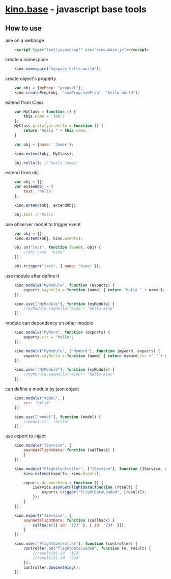 [kino.base](#) - javascript base tools 
==================================================
How to use
--------------------------------------
use on a webpage
```html
	<script type="text/javascript" src="kino.base.js"></script>
```
create a namespace
```js
	kino.namespace("myspace.hello.world");
```

create object's property
```js
	var obj = {myProp: "propval"};
    kino.createProp(obj, "newProp.subProp", "hello world");
```

extend from Class
```js
	var MyClass = function () {
        this.name = 'Tom';
    };
    MyClass.prototype.hello = function () {
        return "hello " + this.name;
    }

    var obj = {name: 'James'};

    kino.extend(obj, MyClass);

    obj.hello(); //"hello James"
```

extend from obj
```js
    var obj = {};
    var extendObj = {
        text: 'hello'
    };

    kino.extend(obj, extendObj);

    obj.text //'hello'
```

 use observer model to trigger event
```js
    var obj = {};
    kino.extend(obj, kino.Events);

    obj.on("test", function (event, obj) {
        //obj.name  "kino"
    });

    obj.trigger("test", { name: "kino" });
```

use module after define it
```js
    kino.module("MyModule", function (expects) {
        expects.sayHello = function (name) { return "hello " + name;};
    });

    kino.use(["MyModule"], function (myModule) {
        //myModule.sayHello("kino") "hello kino"
    });
```

module can dependency on other module
```js
    kino.module("MyWord", function (exports) {
        exports.str = "hello";
    });

    kino.module("MyModule", ["MyWord"], function (myword, expects) {
        expects.sayHello = function (name) { return myword.str +" " + name; };
    });

    kino.use(["MyModule"], function (myModule) {
        //myModule.sayHello("kino") "hello kino"
    });
```

can define a module by json object
```js
    kino.module("model", {
        str: 'hello'
    });

    kino.use(["model"], function (model) {
        //model.str  'hello'
    });
```

use export to inject
```js
    kino.module("IService", {
        asynGetFlightData: function (callback) {
        }
    });

    kino.module("FlightController", ["IService"], function (IService, exports) {
        kino.extend(exports, kino.Events);

        exports.dosomething = function () {
            IService.asynGetFlightData(function (result) {
                exports.trigger("flightDataLoaded", [result]);
            });
        }
    });

    kino.export("IService", {
        asynGetFlightData: function (callback) {
            callback([{ id: '123' }, { id: '234' }]);
        }
    });

    kino.use(["FlightController"], function (controller) {
        controller.on("flightDataLoaded", function (e, result) {
            //result[0].id  '123'
            //result[1].id  '234'
        });
        controller.dosomething();
    });
```



